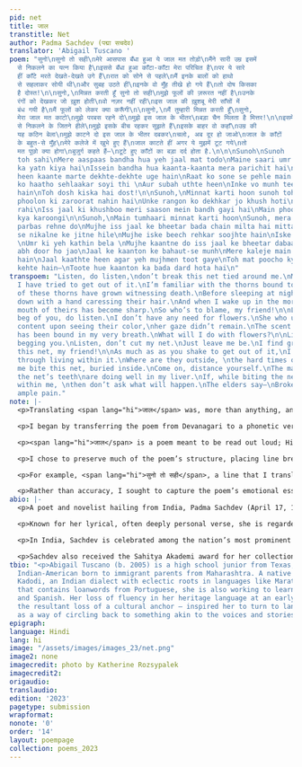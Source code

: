 ```yaml
---
pid: net
title: जाल
transtitle: Net
author: Padma Sachdev (पद्मा सचदेव)
translator: 'Abigail Tuscano '
poem: "सुनो\nसुनो तो सही\nमेरे आसपास बँधा हुआ ये जाल मत तोड़ो\nमैंने सारी उम्र इसमें
  से निकलने का यत्न किया है\nइससे बँधा हुआ काँटा-काँटा मेरा परिचित है\nपर ये सारे
  हीं काँटे मरते देखते-देखते उगे हैं\nरात को सोने से पहले\nमैं इनके बालों को हाथो
  से सहलाकर सोयी थी\nऔर सुबह उठते हीं\nइनके वो मुँह तीखे हो गये हैं\nतो दोष किसका
  है दोस्त!\n\nसुनो,\nमिन्नत करती हूँ सुनो तो सही\nमुझे फूलों की ज़रूरत नहीं है\nउनके
  रंगों को देखकर जो ख़ुश होती\nवो नज़र नहीं रही\nइस जाल की ख़ुशबू मेरी साँसों में
  बंध गयी है\nमैं फूलों को लेकर क्या करूँगी\n\nसुनो,\nमैं तुम्हारी मिन्नत करती हूँ\nसुनो,
  मेरा जाल मत काटो\nमुझे परबस रहने दो\nमुझे इस जाल के भीतर\nबड़ा चैन मिलता है मित्तर!\n\nइसमें
  से निकलने के जितने हीले\nमुझे इसके बीच रहकर सूझते हैं\nइसके बाहर वो कहाँ\nउम्र की
  यह कठिन बेला\nमुझे काटने दो इस जाल के भीतर दबकर\nचलो, अब दूर हो जाओ\nजाल के काँटों
  के बहुत-से मुँह\nमेरे कलेजे में खुभे हुए हैं\nजाल काटते हीं अगर ये मुझमें टूट गये\nतो
  मत पूछो क्या होगा\nबुजुर्ग कहते हैं—\nटूटे हुए काँटों का बड़ा दर्द होता है.\n\n\nSunoh\nSunoh
  toh sahi\nMere aaspaas bandha hua yeh jaal mat todo\nMaine saari umr ismein se nikalne
  ka yatn kiya hai\nIssein bandha hua kaanta-kaanta mera parichit hai\nPar ye saare
  heen kaante marte dekhte-dekhte uge hain\nRaat ko sone se pehle main inke baalon
  ko haatho sehlaakar soyi thi \nAur subah uthte heen\nInke vo munh teekhe ho gaye
  hain\nToh dosh kiska hai dost!\n\nSunoh,\nMinnat karti hoon sunoh toh sahi\nMujhe
  phoolon ki zaroorat nahin hai\nUnke rangon ko dekhkar jo khush hoti\nVo nazar nahin
  rahi\nIss jaal ki khushboo meri saason mein bandh gayi hai\nMain phoolon ko lekar
  kya karoongi\n\nSunoh,\nMain tumhaari minnat karti hoon\nSunoh, mera jaal mat kaanto\nMujhe
  parbas rehne do\nMujhe iss jaal ke bheetar bada chain milta hai mittar!\n\nIsmein
  se nikalne ke jitne hile\nMujhe iske beech rehkar soojhte hain\nIske baahar vo kahaan
  \nUmr ki yeh kathin bela \nMujhe kaantne do iss jaal ke bheetar dabaakar\nChalo,
  abh door ho jao\nJaal ke kaanton ke bahaut-se munh\nMere kaleje main khubhe hue
  hain\nJaal kaathte heen agar yeh mujhmen toot gaye\nToh mat poocho kya hoga\nBujurg
  kehte hain—\nToote hue kaanton ka bada dard hota hai\n"
transpoem: "Listen, do listen,\ndon’t break this net tied around me.\nMy whole life,
  I have tried to get out of it.\nI’m familiar with the thorns bound to it,\nbut all
  of these thorns have grown witnessing death.\nBefore sleeping at night,\nI laid
  down with a hand caressing their hair.\nAnd when I wake up in the morning,\nthat
  mouth of theirs has become sharp.\nSo who’s to blame, my friend!\n\nListen, \nI
  beg of you, do listen.\nI don’t have any need for flowers.\nShe who used to become
  content upon seeing their color,\nher gaze didn’t remain.\nThe scent of this net
  has been bound in my very breath.\nWhat will I do with flowers?\n\nListen,\nI’m
  begging you.\nListen, don’t cut my net.\nJust leave me be.\nI find great comfort\nwithin
  this net, my friend!\n\nAs much as as you shake to get out of it,\nI understand
  through living within it.\nWhere are they outside, \nthe hard times of this age?\nLet
  me bite this net, buried inside.\nCome on, distance yourself.\nThe many-mouths of
  the net’s teeth\nare doing well in my liver.\nIf, while biting the net, they break
  within me, \nthen don’t ask what will happen.\nThe elders say—\nBroken thorns cause
  ample pain."
note: |-
  <p>Translating <span lang="hi">जाल</span> was, more than anything, an exercise in patience — clearing the straits of my lack of expertise in reading Devanagari script and the poet’s extensive use of metaphor and imagery that, often, proved difficult to understand as a non-native Hindi speaker.</p>

  <p>I began by transferring the poem from Devanagari to a phonetic version in Latin script. I learned Hindi by listening, and being able to link words to sound proved the most effective method of finding meaning in the text. From there I translated the poem literally, then adjusted the language of my translation to account for Sachdev’s tone and my interpretation of her intentions.</p>

  <p><span lang="hi">जाल</span> is a poem meant to be read out loud; Hindi poetry has a wonderful lyrical quality, rhythmic and rich on the tongue. This musicality falls flat in a language like English, whose semantics and phonetics lend themselves to harder, shorter consonants and singular meaning. To remedy this, I focused on enhancing the poem’s emotional aspect through my use of diction.</p>

  <p>I chose to preserve much of the poem’s structure, placing line breaks and stanzas in similar places; however, I also added capitalization — a feature that Hindi lacks completely — and punctuation where it didn’t exist prior for stylistic purposes. While the original can be read with minimal punctuation, almost intuitively, the same transitions between thoughts read much less naturally in English. However, while I sought to keep the structure similar, preserving the meaning in the same direct way was much more difficult. Many phrases are untranslatable, or can be translated multiple ways.</p>

  <p>For example, <span lang="hi">सुनो तो सही</span>, a line that I translated as “do listen,” has no English equivalent. In its original form, it evokes a sense of both invitation and desperation, as if the poet is beseeching an unhearing stranger or seeking company between the bars of a jail cell. Similarly, <span lang="hi">कलेजे</span> can be translated as both heart and liver. I chose liver for the gruesome, honest tone it lends to the poet’s narrative, while heart would have alluded in some ways to a romance that the text doesn’t contain.</p>

  <p>Rather than accuracy, I sought to capture the poem’s emotional essence — the poet’s clinging to familiar pain, her simultaneous self-destruction and consumption of that which traps her.</p>
abio: |-
  <p>A poet and novelist hailing from India, Padma Sachdev (April 17, 1940 – August 4, 2021) is widely acknowledged as the first modern female poet to write in Dogri — an Indo-Aryan language native to India’s Jammu district. She also wrote extensively in Hindi, Urdu, and Punjabi.</p>

  <p>Known for her lyrical, often deeply personal verse, she is regarded as a luminary of Dogri culture, evoking in her readers the beauty and nostalgia of their language — and of their nation. Through her intimate descriptions of mundane life, her own emotional turmoil, and the lands she was raised on, Sachdev’s love for her heritage is evident.</p>

  <p>In India, Sachdev is celebrated among the nation’s most prominent female poets and contributors to Indian literature, and her death was regarded as a loss for her home state of Jammu and Kashmir. She was awarded the Padma Shri, India’s fourth-highest civilian honor, for her work.</p>

  <p>Sachdev also received the Sahitya Akademi award for her collection <span lang="hi">मेरी कविता मेरे गीत</span> (My Poems, My Songs), a work which inspired Hindi poet and freedom fighter Ramdhari Singh Dinkar to declare, “After reading Padma’s poems, I felt I should throw my pen away—for what Padma writes is true poetry.”</p>
tbio: "<p>Abigail Tuscano (b. 2005) is a high school junior from Texas, and a first-generation
  Indian-American born to immigrant parents from Maharashtra. A native speaker of
  Kadodi, an Indian dialect with eclectic roots in languages like Marathi and Konkani
  that contains loanwords from Portuguese, she is also working to learn Hindi, Urdu,
  and Spanish. Her loss of fluency in her heritage language at an early age — and
  the resultant loss of a cultural anchor — inspired her to turn to language-learning
  as a way of circling back to something akin to the voices and stories of her childhood.</p>"
epigraph: 
language: Hindi
lang: hi
image: "/assets/images/images_23/net.png"
image2: none
imagecredit: photo by Katherine Rozsypalek
imagecredit2: 
origaudio: 
translaudio: 
edition: '2023'
pagetype: submission
wrapformat: 
nonote: '0'
order: '14'
layout: poempage
collection: poems_2023
---
```

